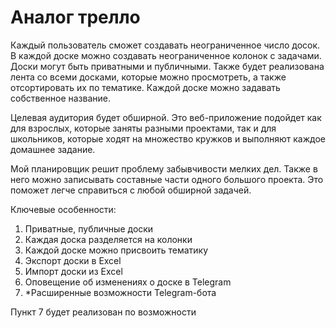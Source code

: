 # Аналог трелло

Каждый пользователь сможет создавать неограниченное число досок. В каждой доске можно создавать неограниченное колонок с задачами. Доски могут быть приватными и публичными. Также будет реализована лента со всеми досками, которые можно просмотреть, а также отсортировать их по тематике. Каждой доске можно задавать собственное название.

Целевая аудитория будет обширной. Это веб-приложение подойдет как для взрослых, которые заняты разными проектами, так и для школьников, которые ходят на множество кружков и выполняют каждое домашнее задание.

Мой планировщик решит проблему забывчивости мелких дел. Также в него можно записывать составные части одного большого проекта. Это поможет легче справиться с любой обширной задачей.

Ключевые особенности:
1. Приватные, публичные доски
2. Каждая доска разделяется на колонки
3. Каждой доске можно присвоить тематику
4. Экспорт доски в Excel
5. Импорт доски из Excel
6. Оповещение об изменениях о доске в Telegram
7. *Расширенные возможности Telegram-бота

Пункт 7 будет реализован по возможности
